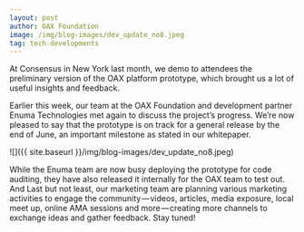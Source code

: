```yaml
---
layout: post
author: OAX Foundation
image: /img/blog-images/dev_update_no8.jpeg
tag: tech-developments
---
```


At Consensus in New York last month, we demo to attendees the preliminary version of the OAX platform prototype, which brought us a lot of useful insights and feedback.

Earlier this week, our team at the OAX Foundation and development partner Enuma Technologies met again to discuss the project’s progress. We’re now pleased to say that the prototype is on track for a general release by the end of June, an important milestone as stated in our whitepaper.

![]({{ site.baseurl }}/img/blog-images/dev_update_no8.jpeg)

While the Enuma team are now busy deploying the prototype for code auditing, they have also released it internally for the OAX team to test out. And Last but not least, our marketing team are planning various marketing activities to engage the community — videos, articles, media exposure, local meet up, online AMA sessions and more — creating more channels to exchange ideas and gather feedback. Stay tuned!
